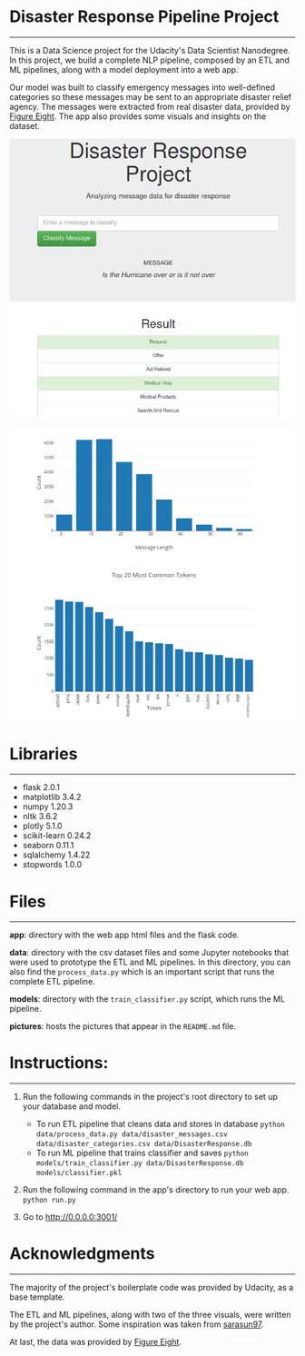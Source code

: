 # Disaster Response Pipeline Project
---
This is a Data Science project for the Udacity's Data Scientist Nanodegree. In this project, we build a complete NLP pipeline, composed by an ETL and ML pipelines, along with a model deployment into a web app.

Our model was built to classify emergency messages into well-defined categories so these messages may be sent to an appropriate disaster relief agency. The messages were extracted from real disaster data, provided by [Figure Eight](https://appen.com/). The app also provides some visuals and insights on the dataset.

![Web app - Message classification.](https://raw.githubusercontent.com/lbaiao/udacity-project2/main/pictures/pic1.png)

![Web app - Visuals.](https://raw.githubusercontent.com/lbaiao/udacity-project2/main/pictures/pic2.png)

# Libraries
---
* flask 2.0.1
* matplotlib 3.4.2
* numpy 1.20.3
* nltk 3.6.2
* plotly 5.1.0
* scikit-learn 0.24.2
* seaborn 0.11.1
* sqlalchemy 1.4.22
* stopwords 1.0.0

# Files
---
**app**: directory with the web app html files and the flask code.

**data**: directory with the csv dataset files and some Jupyter notebooks that were used to prototype the ETL and ML pipelines. In this directory, you can also find the `process_data.py` which is an important script that runs the complete ETL pipeline. 

**models**: directory with the `train_classifier.py` script, which runs the ML pipeline.

**pictures**: hosts the pictures that appear in the `README.md` file.


# Instructions:
---
1. Run the following commands in the project's root directory to set up your database and model.

    - To run ETL pipeline that cleans data and stores in database
        `python data/process_data.py data/disaster_messages.csv data/disaster_categories.csv data/DisasterResponse.db`
    - To run ML pipeline that trains classifier and saves
        `python models/train_classifier.py data/DisasterResponse.db models/classifier.pkl`

2. Run the following command in the app's directory to run your web app.
    `python run.py`

3. Go to http://0.0.0.0:3001/

# Acknowledgments 
---
The majority of the project's boilerplate code was provided by Udacity, as a base template.

The ETL and ML pipelines, along with two of the three visuals, were written by the project's author. Some inspiration was taken from [sarasun97](https://github.com/sarasun97/disaster_response_classification_pipeline).

At last, the data was provided by [Figure Eight](https://appen.com/).
